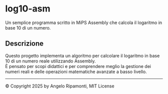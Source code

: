# log10-asm

Un semplice programma scritto in MiPS Assembly che calcola il logaritmo in base 10 di un numero.

## Descrizione
Questo progetto implementa un algoritmo per calcolare il logaritmo in base 10 di un numero reale utilizzando Assembly.  
È pensato per scopi didattici e per comprendere meglio la gestione dei numeri reali e delle operazioni matematiche avanzate a basso livello.

---
© Copyright 2025 by Angelo Ripamonti, MIT License